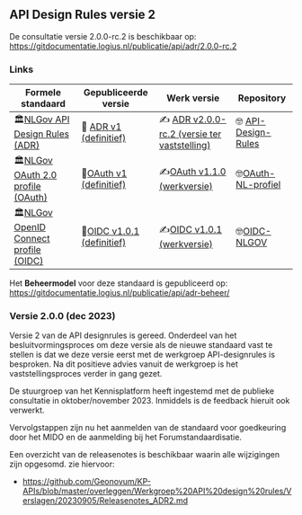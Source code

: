 ## API Design Rules versie 2

De consultatie versie 2.0.0-rc.2 is beschikbaar op: https://gitdocumentatie.logius.nl/publicatie/api/adr/2.0.0-rc.2

### Links

| Formele standaard                                            | Gepubliceerde versie                                         | Werk versie                                                  | Repository                                                   |
| ------------------------------------------------------------ | ------------------------------------------------------------ | ------------------------------------------------------------ | ------------------------------------------------------------ |
| 🏛️[NLGov API Design Rules (ADR)](https://forumstandaardisatie.nl/open-standaarden/rest-api-design-rules) | 🍿 [ADR v1 (definitief)](https://gitdocumentatie.logius.nl/publicatie/api/adr/) | ✍️ [ADR v2.0.0-rc.2 (versie ter vaststelling)](https://logius-standaarden.github.io/API-Design-Rules/) | 🤓 [API-Design-Rules](https://github.com/Logius-standaarden/API-Design-Rules) |
| 🏛️[NLGov OAuth 2.0 profile (OAuth)](https://forumstandaardisatie.nl/open-standaarden/nl-gov-assurance-profile-oauth-20) | 🍿[OAuth v1 (definitief)](https://gitdocumentatie.logius.nl/publicatie/api/oauth/) | ✍️[OAuth v1.1.0 (werkversie)](https://logius-standaarden.github.io/OAuth-NL-profiel/) | 🤓[OAuth-NL-profiel](https://github.com/Logius-standaarden/OAuth-NL-profiel) |
| 🏛️[NLGov OpenID Connect profile (OIDC)](https://forumstandaardisatie.nl/open-standaarden/nl-gov-assurance-profile-oidc) | 🍿[OIDC v1.0.1 (definitief)](https://gitdocumentatie.logius.nl/publicatie/api/oidc/) | ✍️[OIDC v1.0.1 (werkversie)](https://logius-standaarden.github.io/OIDC-NLGOV/) | 🤓[OIDC-NLGOV](https://github.com/Logius-standaarden/OIDC-NLGOV) |

Het **Beheermodel** voor deze standaard is gepubliceerd op: https://gitdocumentatie.logius.nl/publicatie/api/adr-beheer/

### Versie 2.0.0 (dec 2023)
 
Versie 2 van de API designrules is gereed. Onderdeel van het besluitvormingsproces om deze versie als de nieuwe standaard vast te stellen is dat we deze versie eerst met de werkgroep API-designrules is besproken. Na dit positieve advies vanuit de werkgroep is het vaststellingsproces verder in gang gezet.

De stuurgroep van het Kennisplatform heeft ingestemd met de publieke consultatie in oktober/november 2023. Inmiddels is de feedback hieruit ook verwerkt.

Vervolgstappen zijn nu het aanmelden van de standaard voor goedkeuring door het MIDO en de aanmelding bij het Forumstandaardisatie.

Een overzicht van de releasenotes is beschikbaar waarin alle wijzigingen zijn opgesomd. zie hiervoor:
- https://github.com/Geonovum/KP-APIs/blob/master/overleggen/Werkgroep%20API%20design%20rules/Verslagen/20230905/Releasenotes_ADR2.md
